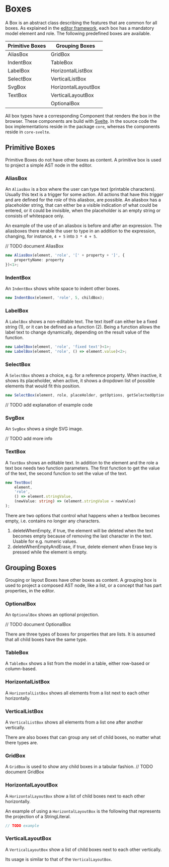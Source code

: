 # Boxes

A Box is an abstract class describing the features that are common for all boxes.
As explained in the [editor framework](/Documentation/Under_the_Hood/The_Editor_Framework),
each box has a mandatory model element and role. The following predefined boxes are available.

| Primitive Boxes | Grouping Boxes      |
| --------------- | ------------------- |
| AliasBox        | GridBox             |
| IndentBox       | TableBox            |
| LabelBox        | HorizontalListBox   |
| SelectBox       | VerticalListBox     |
| SvgBox          | HorizontalLayoutBox |
| TextBox         | VerticalLayoutBox   |
|                 | OptionalBox         |

All box types have a corresponding Component that renders the box in the browser. These components are build
with <a href="https://svelte.dev" target="_blank">Svelte</a>. In the source code the box implementations reside in
the package `core`, whereas the components reside in `core-svelte`.

## Primitive Boxes

Primitive Boxes do not have other boxes as content. A primitive box is used to project a simple AST node in the editor.

### AliasBox

An `AliasBox` is a box where the user can type text (printable characters). Usually this text is a trigger
for some action. All actions that have this _trigger_ and are defined for the _role_ of this
aliasbox, are possible. An aliasbox has a placeholder string, that can either be a visible indication of
what could be entered, or it could be invisible, when the placeholder is an empty string or consists
of whitespace only.

An example of the use of an aliasbox is before and after an expression. The aliasboxes there enable the user to
type in an addition to the expression, changing, for instance, `4 + 5` into `3 * 4 + 5`.

// TODO document AliasBox

```ts
new AliasBox(element, 'role', '[' + property + ']', {
	propertyName: property
})<1>;
```

### IndentBox

An `IndentBox` shows white space to indent other boxes.

```ts
new IndentBox(element, 'role', 5, childBox);
```

### LabelBox

A `LabelBox` shows a non-editable text.
The text itself can either be a fixed string (1), or it can be defined as a function (2).
Being a function allows the label text to change dynamically,
depending on the result value of the function.

```ts
new LabelBox(element, 'role', 'fixed text')<1>;
new LabelBox(element, 'role', () => element.value)<2>;
```

### SelectBox

A `SelectBox` shows a choice, e.g. for a reference property. When inactive, it shows its placeholder,
when active, it shows a dropdown list of possible elements that would fit this position.

```ts
new SelectBox(element, role, placeHolder, getOptions, getSelectedOption, selectOption, initializer);
```

// TODO add explanation of example code

### SvgBox

An `SvgBox` shows a single SVG image.

// TODO add more info

### TextBox

A `TextBox` shows an editable text.
In addition to the element and the role a text box needs two function parameters.
The first function to get the value of the text,
the second function to set the value of the text.

```ts
new TextBox(
	element,
	'role',
	() => element.stringValue,
	(newValue: string) => (element.stringValue = newValue)
);
```

There are two options that control what happens when a textbox becomes empty, i.e. contains
no longer any characters.

1. deleteWhenEmpty, if true, the element will be deleted when the text becomes
   empty because of removing the last character in the text. Usable for e.g. numeric values.
2. deleteWhenEmptyAndErase, if true, delete element when Erase key is pressed while the element is empty.

## Grouping Boxes

Grouping or layout Boxes have other boxes as content. A grouping box is used to project a composed AST node, like
a list, or a concept that has part properties, in the editor.

### OptionalBox

An `OptionalBox` shows an optional projection.

// TODO document OptionalBox

There are three types of boxes for properties that are lists. It is assumed that all child boxes have the same type.

### TableBox

A `TableBox` shows a list from the model in a table, either row-based or column-based.

### HorizontalListBox

A `HorizontalListBox` shows all elements from a list next to each other horizontally.

### VerticalListBox

A `VerticalListBox` shows all elements from a list one after another vertically.

There are also boxes that can group any set of child boxes, no matter what there types are.

### GridBox

A `GridBox` is used to show any child boxes in a tabular fashion.
// TODO document GridBox

### HorizontalLayoutBox

A `HorizontalLayoutBox` show a list of child boxes next to each other horizontally.

An example of using a `HorizontalLayoutBox` is the following that represents the
projection of a StringLiteral.

```ts
// TODO example
```

### VerticalLayoutBox

A `VerticalLayoutBox` show a list of child boxes next to each other vertically.

Its usage is similar to that of the `VerticalLayoutBox`.
